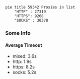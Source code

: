 
```mermaid
pie title 59342 Proxies in list
    "HTTP" : 27319
    "HTTPS": 9268
    "SOCKS" : 30378
```

### Some Info
#### Average Timeout

- mixed: 3.6s
- http: 1.9s
- https: 8.2s
- socks: 5.2s